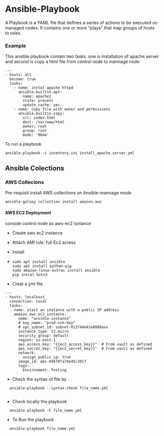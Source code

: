 # Ansible-Playbook

A Playbook is a YAML file that defines a series of actions to be executed on managed nodes. It contains one or more "plays" that map groups of hosts to roles.

### Example 

This ansible playbook contain two tasks. one is installation of apache server and second is copy a html file from control node to mannage node.

```
---
- hosts: all
  become: true
  tasks:
    - name: instal apache httpd
      ansible.builtin.apt:
        name: apache2
        state: present
        update_cache: yes
    - name: Copy file with owner and permissions
      ansible.builtin.copy:
        src: index.html
        dest: /var/www/html
        owner: root
        group: root
        mode: '0644'

```

To run a playbook 

```
ansible-playbook -i inventory.ini install_apache_server.yml
```

## Ansible Colections

### AWS Collecions

Pre-requisit install AWS collections on Ansible-mannage mode

```
ansible-galaxy collection install amazon.aws
```


#### AWS EC2 Deployment

conside control node as aws-ec2 isntance
- Create aws ec2 instance
- Attach AMI role: full Ec2 acress
-  Install
-  ```
   sudo apt install ansible
   sudo apt install python-pip
   sudo amazon-linux-extras install ansible
   pip instal boto3
   ```

- Creat a yml file
```
--- 
- hosts: localhost
  connection: local
  tasks:
  - name: start an instance with a public IP address
    amazon.aws.ec2_instance:
      name: "ansible-instance"
      # key_name: "prod-ssh-key"
      # vpc_subnet_id: subnet-013744e41e8088axx
      instance_type: t2.micro
      security_group: default
      region: us-east-1
      aws_access_key: "{{ec2_access_key}}"  # From vault as defined
      aws_secret_key: "{{ec2_secret_key}}"  # From vault as defined      
      network:
        assign_public_ip: true
      image_id: ami-04b70fa74e45c3917
      tags:
        Environment: Testing
```
- Check the syntax of file by
```
  ansible-playbook --syntax-chexk file_name.yml
  
```
- Check locally the playbook

```
  ansible-playbook -C file_name.yml
```
- To Run the playbook
```
  ansible-playbook file_name.yml
  
```
  
